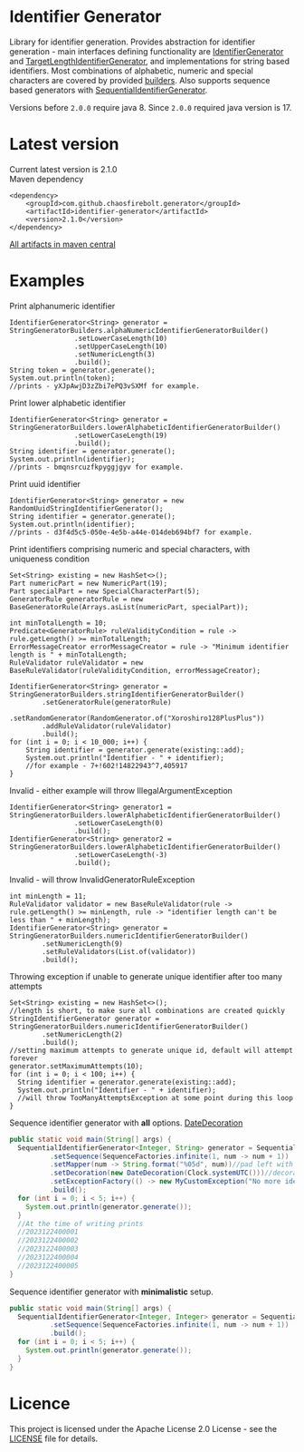 # Identifier Generator
Library for identifier generation.
Provides abstraction for identifier generation - main interfaces defining functionality are [IdentifierGenerator](src/main/java/com/github/chaosfirebolt/generator/identifier/api/IdentifierGenerator.java) and [TargetLengthIdentifierGenerator](src/main/java/com/github/chaosfirebolt/generator/identifier/api/TargetLengthIdentifierGenerator.java), and implementations for string based identifiers.
Most combinations of alphabetic, numeric and special characters are covered by provided [builders](src/main/java/com/github/chaosfirebolt/generator/identifier/api/string/builders/StringGeneratorBuilders.java).
Also supports sequence based generators with [SequentialIdentifierGenerator](src/main/java/com/github/chaosfirebolt/generator/identifier/api/sequential/SequentialIdentifierGenerator.java).

Versions before `2.0.0` require java 8. Since `2.0.0` required java version is 17.

# Latest version
Current latest version is 2.1.0
<br/>
Maven dependency
```
<dependency>
    <groupId>com.github.chaosfirebolt.generator</groupId>
    <artifactId>identifier-generator</artifactId>
    <version>2.1.0</version>
</dependency>
```
[All artifacts in maven central](https://mvnrepository.com/artifact/com.github.chaosfirebolt.generator/identifier-generator)

# Examples

Print alphanumeric identifier
```
IdentifierGenerator<String> generator = StringGeneratorBuilders.alphaNumericIdentifierGeneratorBuilder()
                .setLowerCaseLength(10)
                .setUpperCaseLength(10)
                .setNumericLength(3)
                .build();
String token = generator.generate();
System.out.println(token);
//prints - yXJpAwjD3zZbi7ePQ3vSXMf for example.
```

Print lower alphabetic identifier
```
IdentifierGenerator<String> generator = StringGeneratorBuilders.lowerAlphabeticIdentifierGeneratorBuilder()
                .setLowerCaseLength(19)
                .build();
String identifier = generator.generate();
System.out.println(identifier);
//prints - bmqnsrcuzfkpyggjgyv for example.
```

Print uuid identifier
```
IdentifierGenerator<String> generator = new RandomUuidStringIdentifierGenerator();
String identifier = generator.generate();
System.out.println(identifier);
//prints - d3f4d5c5-050e-4e5b-a44e-014deb694bf7 for example.
```

Print identifiers comprising numeric and special characters, with uniqueness condition
```
Set<String> existing = new HashSet<>();
Part numericPart = new NumericPart(19);
Part specialPart = new SpecialCharacterPart(5);
GeneratorRule generatorRule = new BaseGeneratorRule(Arrays.asList(numericPart, specialPart));

int minTotalLength = 10;
Predicate<GeneratorRule> ruleValidityCondition = rule -> rule.getLength() >= minTotalLength;
ErrorMessageCreator errorMessageCreator = rule -> "Minimum identifier length is " + minTotalLength;
RuleValidator ruleValidator = new BaseRuleValidator(ruleValidityCondition, errorMessageCreator);

IdentifierGenerator<String> generator = StringGeneratorBuilders.stringIdentifierGeneratorBuilder()
        .setGeneratorRule(generatorRule)
        .setRandomGenerator(RandomGenerator.of("Xoroshiro128PlusPlus"))
        .addRuleValidator(ruleValidator)
        .build();
for (int i = 0; i < 10_000; i++) {
    String identifier = generator.generate(existing::add);
    System.out.println("Identifier - " + identifier);
    //for example - 7+!602!14822943^7,405917
}
```

Invalid - either example will throw IllegalArgumentException
```
IdentifierGenerator<String> generator1 = StringGeneratorBuilders.lowerAlphabeticIdentifierGeneratorBuilder()
                .setLowerCaseLength(0)
                .build();
IdentifierGenerator<String> generator2 = StringGeneratorBuilders.lowerAlphabeticIdentifierGeneratorBuilder()
                .setLowerCaseLength(-3)
                .build();
```

Invalid - will throw InvalidGeneratorRuleException
```
int minLength = 11;
RuleValidator validator = new BaseRuleValidator(rule -> rule.getLength() >= minLength, rule -> "identifier length can't be less than " + minLength);
IdentifierGenerator<String> generator = StringGeneratorBuilders.numericIdentifierGeneratorBuilder()
        .setNumericLength(9)
        .setRuleValidators(List.of(validator))
        .build();
```

Throwing exception if unable to generate unique identifier after too many attempts
```
Set<String> existing = new HashSet<>();
//length is short, to make sure all combinations are created quickly
StringIdentifierGenerator generator = StringGeneratorBuilders.numericIdentifierGeneratorBuilder()
        .setNumericLength(2)
        .build();
//setting maximum attempts to generate unique id, default will attempt forever
generator.setMaximumAttempts(10);
for (int i = 0; i < 100; i++) {
  String identifier = generator.generate(existing::add);
  System.out.println("Identifier - " + identifier);
  //will throw TooManyAttemptsException at some point during this loop
}
```

Sequence identifier generator with **all** options. [DateDecoration](src/test/java/com/github/chaosfirebolt/generator/identifier/sequential/DateDecoration.java)
```java
public static void main(String[] args) {
  SequentialIdentifierGenerator<Integer, String> generator = SequentialIdentifierGenerator.<Integer, String>fluidTypeBuilder()
          .setSequence(SequenceFactories.infinite(1, num -> num + 1))
          .setMapper(num -> String.format("%05d", num))//pad left with zeroes
          .setDecoration(new DateDecoration(Clock.systemUTC()))//decoration prepending the date and resetting sequence for the next day
          .setExceptionFactory(() -> new MyCustomException("No more identifiers"))//throw some custom exception when the generator cannot generate more identifiers
          .build();
  for (int i = 0; i < 5; i++) {
    System.out.println(generator.generate());
  }
  //At the time of writing prints
  //2023122400001
  //2023122400002
  //2023122400003
  //2023122400004
  //2023122400005
}
```

Sequence identifier generator with **minimalistic** setup.
```java
public static void main(String[] args) {
  SequentialIdentifierGenerator<Integer, Integer> generator = SequentialIdentifierGenerator.<Integer>constantTypeBuilder()
          .setSequence(SequenceFactories.infinite(1, num -> num + 1))
          .build();
  for (int i = 0; i < 5; i++) {
    System.out.println(generator.generate());
  }
}
```

# Licence
This project is licensed under the Apache License 2.0 License - see the [LICENSE](LICENSE.txt) file for details.
